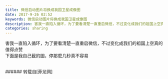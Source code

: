 ```yaml
---
title: 微信启动图片将换成我国卫星成像图
date: 2017-9-26 02:52
keywords: 微信启动图片将换成我国卫星成像图
description: 害我一直陷入循环，为了要看清楚一直重启微信，不过变化成我们的祖国上空真的值得点赞下面是我自己截的圖，停那麼几秒真不容易
categories: sharing
---
```

<td class="t_f" id="postmessage_900881">

害我一直陷入循环，为了要看清楚一直重启微信，不过变化成我们的祖国上空真的值得点赞<br/>
<img alt="" border="0" class="zoom" data-cf-modified-6d89293f15c44eb680e7d5fb-="" file="http://www.flw.ph/data/appbyme/upload/image/201709/26/42wzonHApmwS.jpg" id="aimg_J96Ds" lazyloadthumb="1" onclick="" onmouseover="" src="http://www.flw.ph/data/appbyme/upload/image/201709/26/42wzonHApmwS.jpg"/><br/>
下面是我自己截的圖，停那麼几秒真不容易<br/>
<img alt="" border="0" class="zoom" data-cf-modified-6d89293f15c44eb680e7d5fb-="" file="http://www.flw.ph/data/appbyme/upload/image/201709/26/VUUgMrFQ2EY2.jpg" id="aimg_EbPle" lazyloadthumb="1" onclick="" onmouseover="" src="http://www.flw.ph/data/appbyme/upload/image/201709/26/VUUgMrFQ2EY2.jpg"/><br/>
<br/>
</td>
###### 转载自[菲龙网]